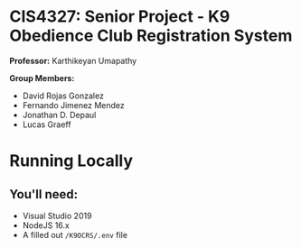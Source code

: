 # CIS4327: Senior Project - K9 Obedience Club Registration System

**Professor:** Karthikeyan Umapathy

**Group Members:**
- David Rojas Gonzalez
- Fernando Jimenez Mendez
- Jonathan D. Depaul
- Lucas Graeff

# Running Locally
## You'll need:
- Visual Studio 2019
- NodeJS 16.x
- A filled out `/K9OCRS/.env` file

